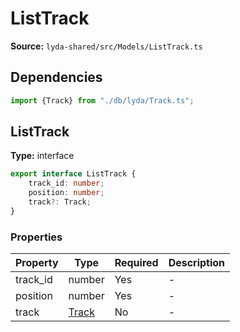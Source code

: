 # ListTrack

**Source:** `lyda-shared/src/Models/ListTrack.ts`

## Dependencies

```typescript
import {Track} from "./db/lyda/Track.ts";
```

## ListTrack

**Type:** interface

```typescript
export interface ListTrack {
    track_id: number;
    position: number;
    track?: Track;
}
```

### Properties

| Property | Type | Required | Description |
|----------|------|----------|-------------|
| track_id | number | Yes | - |
| position | number | Yes | - |
| track | [Track](./Track) | No | - |


